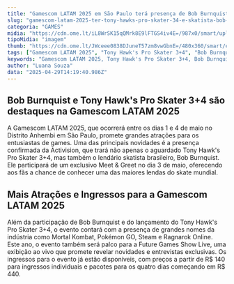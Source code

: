 ```yaml
---
title: "Gamescom LATAM 2025 em São Paulo terá presença de Bob Burnquist e lançamento de Tony Hawk's Pro Skater 3+4"
slug: "gamescom-latam-2025-ter-tony-hawks-pro-skater-34-e-skatista-bob-burnquist"
categoria: "GAMES"
midia: "https://cdn.ome.lt/iL8WrSK15qQMrk8E9lFTGS4iv4E=/987x0/smart/uploads/conteudo/fotos/OMELETE_CAPA_-_2025-04-29T111509.934.png"
tipoMidia: "imagem"
thumb: "https://cdn.ome.lt/JWceee0838DJuneT57zm8vwGbnE=/480x360/smart/extras/conteudos/omelete_THUMB_-_2025-04-29T111449.388.png"
tags: ["Gamescom LATAM 2025", "Tony Hawk's Pro Skater 3+4", "Bob Burnquist", "Activision", "evento de games", "São Paulo"]
keywords: "Gamescom LATAM 2025, Tony Hawk's Pro Skater 3+4, Bob Burnquist, Activision, evento de games, São Paulo"
author: "Luana Souza"
data: "2025-04-29T14:19:40.986Z"
---
```


## Bob Burnquist e Tony Hawk's Pro Skater 3+4 são destaques na Gamescom LATAM 2025

A Gamescom LATAM 2025, que ocorrerá entre os dias 1 e 4 de maio no Distrito Anhembi em São Paulo, promete grandes atrações para os entusiastas de games. Uma das principais novidades é a presença confirmada da Activision, que trará não apenas o aguardado Tony Hawk's Pro Skater 3+4, mas também o lendário skatista brasileiro, Bob Burnquist. Ele participará de um exclusivo Meet & Greet no dia 3 de maio, oferecendo aos fãs a chance de conhecer uma das maiores lendas do skate mundial.

## Mais Atrações e Ingressos para a Gamescom LATAM 2025

Além da participação de Bob Burnquist e do lançamento do Tony Hawk's Pro Skater 3+4, o evento contará com a presença de grandes nomes da indústria como Mortal Kombat, Pokémon GO, Steam e Ragnarok Online. Este ano, o evento também será palco para a Future Games Show Live, uma exibição ao vivo que promete revelar novidades e entrevistas exclusivas. Os ingressos para o evento já estão disponíveis, com preços a partir de R$ 140 para ingressos individuais e pacotes para os quatro dias começando em R$ 440.